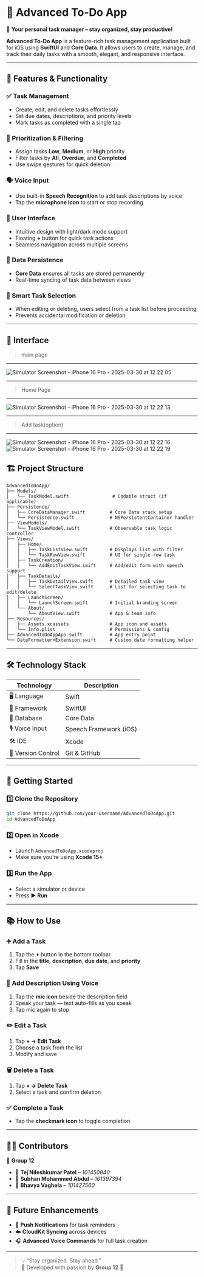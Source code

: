 # 📝 Advanced To-Do App

📅 **Your personal task manager – stay organized, stay productive!**

**Advanced To-Do App** is a feature-rich task management application built for iOS using **SwiftUI** and **Core Data**. It allows users to create, manage, and track their daily tasks with a smooth, elegant, and responsive interface.

---

## 🌟 Features & Functionality

### ✅ Task Management
- Create, edit, and delete tasks effortlessly  
- Set due dates, descriptions, and priority levels  
- Mark tasks as completed with a single tap  

### 📌 Prioritization & Filtering
- Assign tasks **Low**, **Medium**, or **High** priority  
- Filter tasks by **All**, **Overdue**, and **Completed**  
- Use swipe gestures for quick deletion  

### 🗣 Voice Input
- Use built-in **Speech Recognition** to add task descriptions by voice  
- Tap the **microphone icon** to start or stop recording  

### 🎨 User Interface
- Intuitive design with light/dark mode support  
- Floating **+** button for quick task actions  
- Seamless navigation across multiple screens  

### 💾 Data Persistence
- **Core Data** ensures all tasks are stored permanently  
- Real-time syncing of task data between views  

### 🧠 Smart Task Selection
- When editing or deleting, users select from a task list before proceeding  
- Prevents accidental modification or deletion  

---

## 📱 Interface

> main page

---

![Simulator Screenshot - iPhone 16 Pro - 2025-03-30 at 12 22 05](https://github.com/user-attachments/assets/cc9a8e33-1a28-471b-bf8f-a67272f775d1)

---

> Home Page
 
---

![Simulator Screenshot - iPhone 16 Pro - 2025-03-30 at 12 22 13](https://github.com/user-attachments/assets/b0639557-336a-4193-a2fb-228e556e005b)

---

> Add task(option)

---

![Simulator Screenshot - iPhone 16 Pro - 2025-03-30 at 12 22 16](https://github.com/user-attachments/assets/e0c7c922-e844-4bdd-ab2d-ee569d3f5a58)
![Simulator Screenshot - iPhone 16 Pro - 2025-03-30 at 12 22 19](https://github.com/user-attachments/assets/ffc7974a-e6f8-43bc-a110-dc982b316bfb)





## 🏗 Project Structure

```
AdvancedToDoApp/
├── Models/
│   └── TaskModel.swift                # Codable struct (if applicable)
├── Persistence/
│   ├── CoreDataManager.swift         # Core Data stack setup
│   └── Persistence.swift             # NSPersistentContainer handler
├── ViewModels/
│   └── TaskViewModel.swift           # Observable task logic controller
├── Views/
│   ├── Home/
│   │   ├── TaskListView.swift        # Displays list with filter
│   │   └── TaskRowView.swift         # UI for single row task
│   ├── TaskCreation/
│   │   └── AddEditTaskView.swift     # Add/edit form with speech support
│   ├── TaskDetails/
│   │   ├── TaskDetailView.swift      # Detailed task view
│   │   └── SelectTaskView.swift      # List for selecting task to edit/delete
│   ├── LaunchScreen/
│   │   └── LaunchScreen.swift        # Initial branding screen
│   └── About/
│       └── AboutView.swift           # App & team info
├── Resources/
│   ├── Assets.xcassets               # App icon and assets
│   └── Info.plist                    # Permissions & config
├── AdvancedToDoAppApp.swift          # App entry point
└── DateFormatter+Extension.swift     # Custom date formatting helper
```

---

## 🛠 Technology Stack

| Technology       | Description            |
|------------------|------------------------|
| 🖥 Language       | Swift                  |
| 📱 Framework      | SwiftUI                |
| 💾 Database       | Core Data              |
| 🎙 Voice Input    | Speech Framework (iOS) |
| 🛠 IDE            | Xcode                  |
| 🔄 Version Control| Git & GitHub           |

---

## 🚀 Getting Started

### 1️⃣ Clone the Repository
```sh
git clone https://github.com/your-username/AdvancedToDoApp.git
cd AdvancedToDoApp
```

### 2️⃣ Open in Xcode
- Launch `AdvancedToDoApp.xcodeproj`  
- Make sure you're using **Xcode 15+**

### 3️⃣ Run the App
- Select a simulator or device  
- Press ▶️ **Run**

---

## 📚 How to Use

### ➕ Add a Task
1. Tap the **+** button in the bottom toolbar  
2. Fill in the **title**, **description**, **due date**, and **priority**  
3. Tap **Save**

### 🎤 Add Description Using Voice
1. Tap the **mic icon** beside the description field  
2. Speak your task — text auto-fills as you speak  
3. Tap mic again to stop

### ✏️ Edit a Task
1. Tap **+ → Edit Task**  
2. Choose a task from the list  
3. Modify and save

### 🗑 Delete a Task
1. Tap **+ → Delete Task**  
2. Select a task and confirm deletion

### ✅ Complete a Task
- Tap the **checkmark icon** to toggle completion

---

## 👨‍💻 Contributors

🎯 **Group 12**

- 🚀 **Tej Nileshkumar Patel** – *101450840*  
- 🚀 **Subhan Mohammed Abdul** – *101397394*  
- 🚀 **Bhavya Vaghela** – *101427560*

---

## 🔮 Future Enhancements

- 🔔 **Push Notifications** for task reminders  
- ☁️ **CloudKit Syncing** across devices  
- 🎧 **Advanced Voice Commands** for full task creation

---

> 💡 “Stay organized. Stay ahead.”  
> 💙 Developed with passion by **Group 12** 💙
